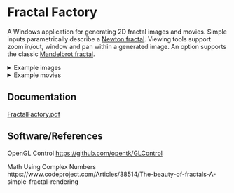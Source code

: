 <h1>Fractal Factory</h1>

A Windows application for generating 2D fractal images and movies. Simple inputs parametrically describe a [Newton fractal](https://en.wikipedia.org/wiki/Newton_fractal). Viewing tools support zoom in/out, window and pan within a generated image. An option supports the classic [Mandelbrot fractal](https://en.wikipedia.org/wiki/Mandelbrot_set).

<p></p>
<details>
  <summary>Example images</summary>
<img src="https://github.com/user-attachments/assets/debd45ba-543a-4ef2-b2c9-47ac664e629b" width="300" height="400">
<img src="https://github.com/user-attachments/assets/255d00ad-5864-4a73-a8e5-6d40a44b840a" width="300" height="400">
<img src="https://github.com/user-attachments/assets/5a8bf5e2-8844-4497-bb03-0244f4d084bd" width="300" height="400">
<img src="https://github.com/user-attachments/assets/b37cbf18-fbbb-4b21-9289-b8647d26a026" width="300" height="400">
<img src="https://github.com/user-attachments/assets/a0b85f68-e786-4f7a-b2c3-ef095682e6ee" width="300" height="400">
<img src="https://github.com/user-attachments/assets/e3cd9dfd-98c5-41ee-a1c6-332db6da75fd" width="300" height="400">
<img src="https://github.com/user-attachments/assets/217497fd-1987-4e84-a308-5cd38b4541c0" width="300" height="400">
<img src="https://github.com/user-attachments/assets/1744b2c6-5fe9-435a-b2e1-21720e62adcf" width="300" height="400">
<img src="https://github.com/user-attachments/assets/e077b9e3-9666-43b8-96d1-bbcd91ddad97" width="300" height="400">
</details>
<details>
  <summary>Example movies</summary>
  &nbsp;&nbsp;&nbsp;&nbsp;&nbsp;&nbsp;&nbsp;&nbsp;There is no way to embed large videos here. Instead, a current set of videos <br>
  &nbsp;&nbsp;&nbsp;&nbsp;&nbsp;&nbsp;&nbsp;&nbsp;can be found at https://www.youtube.com/@gurmuki/videos
</details>

<h2>Documentation</h2>

[FractalFactory.pdf](https://gurmuki.github.io/FractalFactory/FractalFactory.pdf)

<h2>Software/References</h2>

OpenGL Control https://github.com/opentk/GLControl
<p></p>
Math Using Complex Numbers https://www.codeproject.com/Articles/38514/The-beauty-of-fractals-A-simple-fractal-rendering
<p></p>
